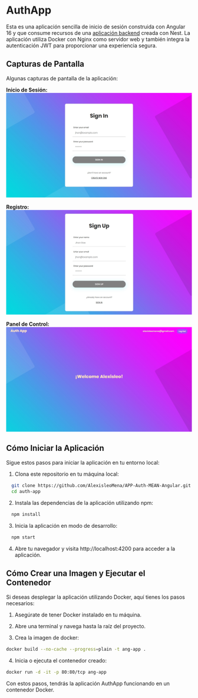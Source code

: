 # AuthApp

Esta es una aplicación sencilla de inicio de sesión construida con Angular 16 y que consume recursos de una [aplicación backend](https://github.com/AlexisleoMena/API-Auth-MEAN-Nest) creada con Nest. La aplicación utiliza Docker con Nginx como servidor web y también integra la autenticación JWT para proporcionar una experiencia segura.

## Capturas de Pantalla

Algunas capturas de pantalla de la aplicación:

__Inicio de Sesión:__
![SignIn](src/assets/images/SignIn.jpg)

__Registro:__
![SignOut](src/assets/images/SignUp.jpg)

__Panel de Control:__
![Dashboard](src/assets/images/DashBoard.jpg)

## Cómo Iniciar la Aplicación
Sigue estos pasos para iniciar la aplicación en tu entorno local:

1. Clona este repositorio en tu máquina local:
```bash
  git clone https://github.com/AlexisleoMena/APP-Auth-MEAN-Angular.git
  cd auth-app
```

2. Instala las dependencias de la aplicación utilizando npm:
```bash
  npm install
```
3. Inicia la aplicación en modo de desarrollo:
```bash
  npm start
```

4. Abre tu navegador y visita http://localhost:4200 para acceder a la aplicación.

## Cómo Crear una Imagen y Ejecutar el Contenedor
Si deseas desplegar la aplicación utilizando Docker, aquí tienes los pasos necesarios:

1. Asegúrate de tener Docker instalado en tu máquina.

2. Abre una terminal y navega hasta la raíz del proyecto.

3. Crea la imagen de docker:
```bash
docker build --no-cache --progress=plain -t ang-app .
```

4. Inicia o ejecuta el contenedor creado:
```bash
docker run -d -it -p 80:80/tcp ang-app
```
Con estos pasos, tendrás la aplicación AuthApp funcionando en un contenedor Docker.
